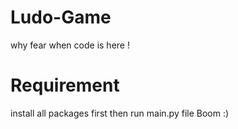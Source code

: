 # Ludo-Game
why fear when code is here !

# Requirement
install all packages first then run main.py file 
Boom :)
